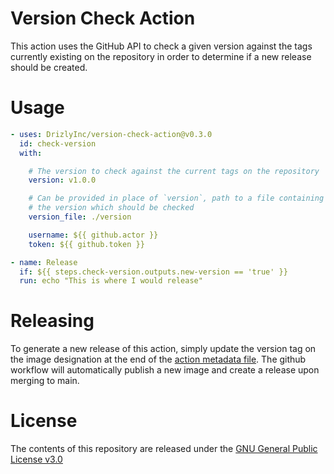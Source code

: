 # Version Check Action

This action uses the GitHub API to check a given version against the tags currently existing on the repository in
order to determine if a new release should be created.

# Usage

```yaml
- uses: DrizlyInc/version-check-action@v0.3.0
  id: check-version
  with:

    # The version to check against the current tags on the repository
    version: v1.0.0

    # Can be provided in place of `version`, path to a file containing
    # the version which should be checked
    version_file: ./version

    username: ${{ github.actor }}
    token: ${{ github.token }}

- name: Release
  if: ${{ steps.check-version.outputs.new-version == 'true' }}
  run: echo "This is where I would release"
```

# Releasing

To generate a new release of this action, simply update the version tag on the image designation at the end of the [action metadata file](./action.yml). The github workflow will automatically publish a new image and create a release upon merging to main.

# License

The contents of this repository are released under the [GNU General Public License v3.0](LICENSE)
